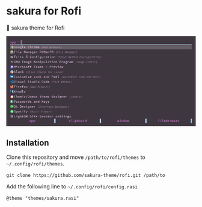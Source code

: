 # sakura for Rofi

🌸 sakura theme for Rofi

![screenshot](https://github.com/sakura-theme/rofi/blob/main/screenshot.png)

## Installation

Clone this repository and move `/path/to/rofi/themes` to `~/.config/rofi/themes`.

```
git clone https://github.com/sakura-theme/rofi.git /path/to
```

Add the following line to `~/.config/rofi/config.rasi`

```
@theme "themes/sakura.rasi"
```
